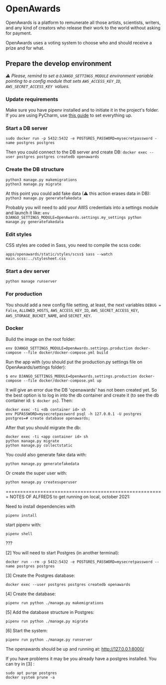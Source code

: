 # OpenAwards

OpenAwards is a platform to remunerate all those artists, scientists, writers, and any kind of
creators who release their work to the world without asking for payment.

OpenAwards uses a voting system to choose who and should receive a prize and for what.

## Prepare the develop environment

*⚠️ Please, remind to set a `DJANGO_SETTINGS_MODULE` environment variable pointing to a config
module that sets `AWS_ACCESS_KEY_ID`, `AWS_SECRET_ACCESS_KEY` ️ values.*

### Update requirements

Make sure you have pipenv installed and to initiate it in the project's folder.
If you are using PyCharm, use [this guide](https://www.jetbrains.com/help/pycharm/pipenv.html) to set everything up.

### Start a DB server

`sudo docker run -p 5432:5432 -e POSTGRES_PASSWORD=mysecretpassword -name postgres postgres`

Then you could connect to the DB server and create DB:
`docker exec --user postgres postgres createdb openawards`

### Create the DB structure
```
python3 manage.py makemigrations
python3 manage.py migrate
```

At this point you could add fake data (⚠ this action erases data in DB):
`python3 manage.py generatefakedata`

Probably you will need to add your AWS credentials into a settings module and launch it like:
`env DJANGO_SETTINGS_MODULE=OpenAwards.settings.my_settings python manage.py generatefakedata`

### Edit styles
CSS styles are coded in Sass, you need to compile the scss code:

`apps/openawards/static/styles/scss$ sass --watch main.scss:../stylesheet.css`

### Start a dev server

`python manage runserver`

### For production

You should add a new config file setting, at least, the next variables `DEBUG = False`,
`ALLOWED_HOSTS`, `AWS_ACCESS_KEY_ID`, `AWS_SECRET_ACCESS_KEY`, `AWS_STORAGE_BUCKET_NAME`,
and `SECRET_KEY`.

### Docker

Build the image on the root folder:

`env DJANGO_SETTINGS_MODULE=OpenAwards.settings.production docker-compose --file docker/docker-compose.yml build`

Run the app with (you should put the production.py settings file on OpenAwards/settings folder):

`$ env DJANGO_SETTINGS_MODULE=OpenAwards.settings.production docker-compose --file docker/docker-compose.yml up`

It will give an error due the DB 'openawards' has not been created yet. So the best option
is to log in into the db container and create it (to see the db container id: `$ docker ps`).
Then:

```
docker exec -ti <db container id> sh
env PGPASSWORD=mysecretpassword psql -h 127.0.0.1 -U postgres
postgres=# create database openawards;
```

After that you should migrate the db:

```
docker exec -ti <app container id> sh
python manage.py migrate
python manage.py collectstatic
```

You could also generate fake data with:

```
python manage.py generatefakedata
```

Or create the super user with:

```
python manage.py createsuperuser
```
=======================================================
NOTES OF ALFREDS to get running on local, october 2021:

Need to install dependencies with
```
pipenv install
```
start pipenv with:
```
pipenv shell
```
???

[2] You will need to start Postgres (in another terminal):
```
docker run --rm -p 5432:5432 -e POSTGRES_PASSWORD=mysecretpassword --name postgres postgres
```

[3] Create the Postgres database:
```
docker exec --user postgres postgres createdb openawards
```

[4] Create the database:
```
pipenv run python ./manage.py makemigrations
```

[5] Add the database structure in Postgres:
```
pipenv run python ./manage.py migrate
```

[6] Start the system:
```
pipenv run python ./manage.py runserver
```

The openawards should be up and running at: http://127.0.0.1:8000/

If you have problems it may be you already have a postgres installed. You can try in [3] :
```
sudo apt purge postgres
docker system prune -a
```
